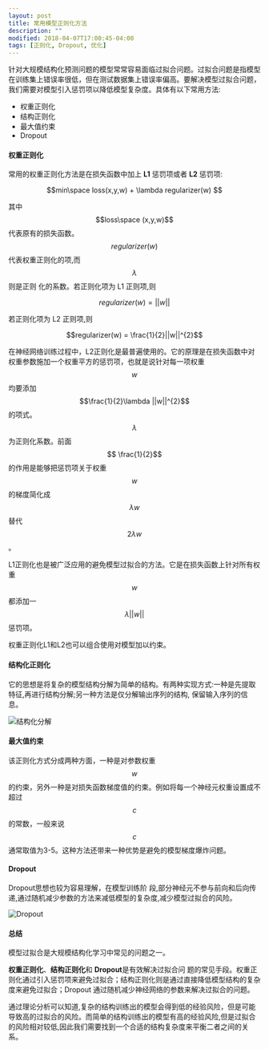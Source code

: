 ```yaml
---
layout: post
title: 常用模型正则化方法
description: ""
modified: 2018-04-07T17:00:45-04:00
tags: [正则化, Dropout, 优化]
---
```



针对大规模结构化预测问题的模型常常容易面临过拟合问题。过拟合问题是指模型在训练集上错误率很低，但在测试数据集上错误率偏高。要解决模型过拟合问题，我们需要对模型引入惩罚项以降低模型复杂度。具体有以下常用方法:

<!-- more -->

- 权重正则化
- 结构正则化
- 最大值约束
- Dropout

#### 权重正则化

常用的权重正则化方法是在损失函数中加上 **L1** 惩罚项或者 **L2** 惩罚项:


$$min\space loss(x,y,w) + \lambda regularizer(w) $$

其中$$loss\space (x,y,w)$$ 代表原有的损失函数。$$regularizer(w)$$ 代表权重正则化的项,而 $$\lambda$$ 则是正则 化的系数。若正则化项为 L1 正则项,则

$$regularizer(w) = ||w||$$

若正则化项为 L2 正则项,则

$$regularizer(w) = \frac{1}{2}||w||^{2}$$



在神经网络训练过程中，L2正则化是最普遍使用的。它的原理是在损失函数中对权重参数施加一个权重平方的惩罚项，也就是说针对每一项权重$$w$$均要添加
$$\frac{1}{2}\lambda ||w||^{2}$$的项式。$$\lambda$$为正则化系数。前面$$ \frac{1}{2}$$的作用是能够把惩罚项关于权重$$w$$的梯度简化成
$$\lambda w$$替代$$2 \lambda w$$。

L1正则化也是被广泛应用的避免模型过拟合的方法。它是在损失函数上针对所有权重$$w$$都添加一$$\lambda ||w||$$惩罚项。

权重正则化L1和L2也可以组合使用对模型加以约束。


#### 结构化正则化

它的思想是将复杂的模型结构分解为简单的结构。有两种实现方式:一种是先提取特征,再进行结构分解;另一种方法是仅分解输出序列的结构, 保留输入序列的信息。

![结构化分解](https://note.youdao.com/yws/public/resource/645c7ef0f51ed836661b0eb73a4e7366/xmlnote/71014DCD634A46B098849DD7BA361ABA/7148)




#### 最大值约束
该正则化方式分成两种方面，一种是对参数权重$$w$$的约束，另外一种是对损失函数梯度值的约束。例如将每一个神经元权重设置成不超过$$c$$的常数，一般来说$$c$$通常取值为3-5。这种方法还带来一种优势是避免的模型梯度爆炸问题。


#### Dropout

Dropout思想也较为容易理解，在模型训练阶 段,部分神经元不参与前向和后向传递,通过随机减少参数的方法来减低模型的复杂度,减少模型过拟合的风险。

![Dropout](https://note.youdao.com/yws/public/resource/645c7ef0f51ed836661b0eb73a4e7366/xmlnote/0A3C0D402E5D401DAB783B1CE43AC4A3/7171)


#### 总结
模型过拟合是大规模结构化学习中常见的问题之一。

**权重正则化**、**结构正则化**和 **Dropout**是有效解决过拟合问 题的常见手段。权重正则化通过引入惩罚项来避免过拟合；结构正则化则是通过直接降低模型结构的复杂度来避免过拟合；Dropout 通过随机减少神经网络的参数来解决过拟合的问题。

通过理论分析可以知道,复杂的结构训练出的模型会得到低的经验风险，但是可能导致高的过拟合的风险。而简单的结构训练出的模型有高的经验风险,但是过拟合的风险相对较低,因此我们需要找到一个合适的结构复杂度来平衡二者之间的关系。